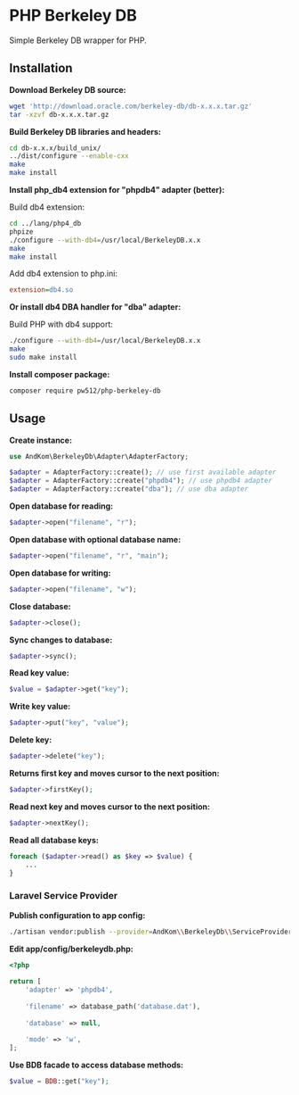 # PHP Berkeley DB

Simple Berkeley DB wrapper for PHP.

## Installation

**Download Berkeley DB source:**

```bash
wget 'http://download.oracle.com/berkeley-db/db-x.x.x.tar.gz'
tar -xzvf db-x.x.x.tar.gz
```

**Build Berkeley DB libraries and headers:** 

```bash
cd db-x.x.x/build_unix/
../dist/configure --enable-cxx
make
make install
```

**Install php_db4 extension for "phpdb4" adapter (better):**

Build db4 extension:

```bash
cd ../lang/php4_db
phpize
./configure --with-db4=/usr/local/BerkeleyDB.x.x
make
make install
```

Add db4 extension to php.ini:

```ini
extension=db4.so
```

**Or install db4 DBA handler for "dba" adapter:**

Build PHP with db4 support:

```bash
./configure --with-db4=/usr/local/BerkeleyDB.x.x
make
sudo make install
```

**Install composer package:**

```bash
composer require pw512/php-berkeley-db
```

## Usage

**Create instance:**

```PHP
use AndKom\BerkeleyDb\Adapter\AdapterFactory;

$adapter = AdapterFactory::create(); // use first available adapter
$adapter = AdapterFactory::create("phpdb4"); // use phpdb4 adapter
$adapter = AdapterFactory::create("dba"); // use dba adapter
```

**Open database for reading:**

```PHP
$adapter->open("filename", "r");
```

**Open database with optional database name:**

```PHP
$adapter->open("filename", "r", "main");
```

**Open database for writing:**

```PHP
$adapter->open("filename", "w");
```

**Close database:**

```PHP
$adapter->close();
```

**Sync changes to database:**

```PHP
$adapter->sync();
```

**Read key value:**

```PHP
$value = $adapter->get("key");
```

**Write key value:**

```PHP
$adapter->put("key", "value");
```

**Delete key:**

```PHP
$adapter->delete("key");
```

**Returns first key and moves cursor to the next position:**

```PHP
$adapter->firstKey();
```

**Read next key and moves cursor to the next position:**

```PHP
$adapter->nextKey();
```

**Read all database keys:**

```PHP
foreach ($adapter->read() as $key => $value) {
    ...
}
```

### Laravel Service Provider

**Publish configuration to app config:**

```bash
./artisan vendor:publish --provider=AndKom\\BerkeleyDb\\ServiceProvider
```

**Edit app/config/berkeleydb.php:**

```PHP
<?php
 
return [
    'adapter' => 'phpdb4',
 
    'filename' => database_path('database.dat'),
 
    'database' => null,
 
    'mode' => 'w',
];

```

**Use BDB facade to access database methods:**

```PHP
$value = BDB::get("key");
```
